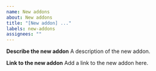 ```yaml
---
name: New addons
about: New addons
title: "[New addon] ..."
labels: new-addons
assignees: ""
---
```


**Describe the new addon**
A description of the new addon.

**Link to the new addon**
Add a link to the new addon here.
